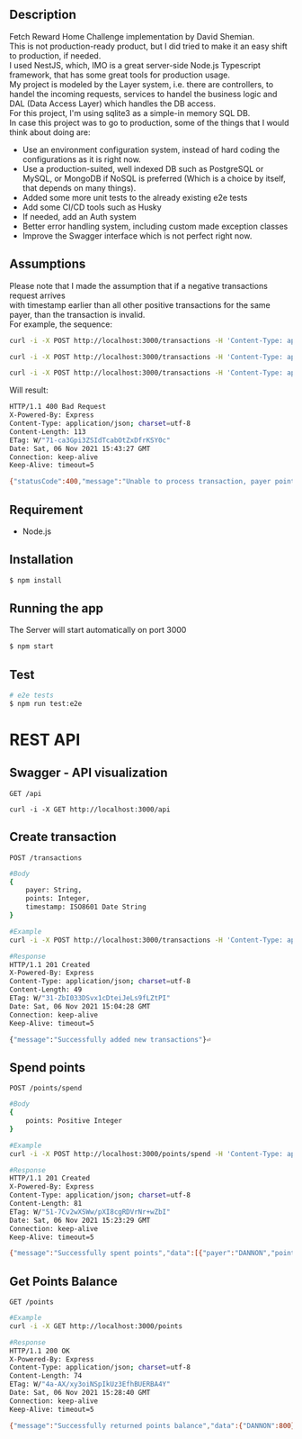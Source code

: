 ## Description

Fetch Reward Home Challenge implementation by David Shemian. </br>
This is not production-ready product, but I did tried to make it an easy shift to production, if needed.</br>
I used NestJS, which, IMO is a great server-side Node.js Typescript framework, that has some great tools for production usage.</br>
My project is modeled by the Layer system, i.e. there are controllers, to handel the incoming requests, services to handel the business logic and DAL (Data Access Layer) which handles the DB access.</br>
For this project, I'm using sqlite3 as a simple-in memory SQL DB. </br>
In case this project was to go to production, some of the things that I would think about doing are:

-   Use an environment configuration system, instead of hard coding the configurations as it is right now.
-   Use a production-suited, well indexed DB such as PostgreSQL or MySQL, or MongoDB if NoSQL is preferred (Which is a choice by itself, that depends on many things).
-   Added some more unit tests to the already existing e2e tests
-   Add some CI/CD tools such as Husky
-   If needed, add an Auth system
-   Better error handling system, including custom made exception classes
-   Improve the Swagger interface which is not perfect right now.

## Assumptions

Please note that I made the assumption that if a negative transactions request arrives </br>
with timestamp earlier than all other positive transactions for the same payer, than the transaction is invalid. </br>
For example, the sequence:

```bash
curl -i -X POST http://localhost:3000/transactions -H 'Content-Type: application/json'  -d '{"payer":"DANNON", "points":1000, "timestamp":"2020-11-02T14:00:00Z"}'
```

```bash
curl -i -X POST http://localhost:3000/transactions -H 'Content-Type: application/json'  -d '{ "payer": "UNILEVER", "points": 200, "timestamp": "2020-10-31T11:00:00Z" }'
```

```bash
curl -i -X POST http://localhost:3000/transactions -H 'Content-Type: application/json'  -d '{ "payer": "DANNON", "points": -200, "timestamp": "2020-10-31T15:00:00Z" }'
```

Will result:

```bash
HTTP/1.1 400 Bad Request
X-Powered-By: Express
Content-Type: application/json; charset=utf-8
Content-Length: 113
ETag: W/"71-ca3Gpi3ZSIdTcabOtZxDfrKSY0c"
Date: Sat, 06 Nov 2021 15:43:27 GMT
Connection: keep-alive
Keep-Alive: timeout=5

{"statusCode":400,"message":"Unable to process transaction, payer points will be negative","error":"Bad Request"}⏎
```

## Requirement

-   Node.js

## Installation

```bash
$ npm install
```

## Running the app

The Server will start automatically on port 3000

```bash
$ npm start
```

## Test

```bash
# e2e tests
$ npm run test:e2e
```

# REST API

## Swagger - API visualization

```
GET /api
```

```
curl -i -X GET http://localhost:3000/api
```

## Create transaction

```
POST /transactions
```

```bash
#Body
{
    payer: String,
    points: Integer,
    timestamp: ISO8601 Date String
}
```

```bash
#Example
curl -i -X POST http://localhost:3000/transactions -H 'Content-Type: application/json'  -d '{"payer":"DANNON", "points":1000, "timestamp":"2020-11-02T14:00:00Z"}'
```

```bash
#Response
HTTP/1.1 201 Created
X-Powered-By: Express
Content-Type: application/json; charset=utf-8
Content-Length: 49
ETag: W/"31-ZbI033DSvx1cDteiJeLs9fLZtPI"
Date: Sat, 06 Nov 2021 15:04:28 GMT
Connection: keep-alive
Keep-Alive: timeout=5

{"message":"Successfully added new transactions"}⏎
```

## Spend points

```
POST /points/spend
```

```bash
#Body
{
    points: Positive Integer
}
```

```bash
#Example
curl -i -X POST http://localhost:3000/points/spend -H 'Content-Type: application/json'  -d '{"points":200}'
```

```bash
#Response
HTTP/1.1 201 Created
X-Powered-By: Express
Content-Type: application/json; charset=utf-8
Content-Length: 81
ETag: W/"51-7Cv2wXSWw/pXI8cgRDVrNr+wZbI"
Date: Sat, 06 Nov 2021 15:23:29 GMT
Connection: keep-alive
Keep-Alive: timeout=5

{"message":"Successfully spent points","data":[{"payer":"DANNON","points":-200}]}⏎
```

## Get Points Balance

```
GET /points
```

```bash
#Example
curl -i -X GET http://localhost:3000/points
```

```bash
#Response
HTTP/1.1 200 OK
X-Powered-By: Express
Content-Type: application/json; charset=utf-8
Content-Length: 74
ETag: W/"4a-AX/xy3oiNSpIkUz3EfhBUERBA4Y"
Date: Sat, 06 Nov 2021 15:28:40 GMT
Connection: keep-alive
Keep-Alive: timeout=5

{"message":"Successfully returned points balance","data":{"DANNON":800}}⏎
```
